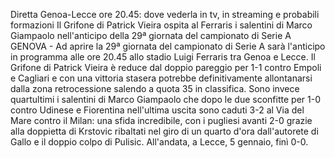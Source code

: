 
Diretta Genoa-Lecce ore 20.45: dove vederla in tv, in streaming e probabili formazioni
Il Grifone di Patrick Vieira ospita al Ferraris i salentini di Marco Giampaolo nell'anticipo della 29ª giornata del campionato di Serie A
GENOVA - Ad aprire la 29ª giornata del campionato di Serie A sarà l'anticipo in programma alle ore 20.45 allo stadio Luigi Ferraris tra Genoa e Lecce. Il Grifone di Patrick Vieira è reduce dal doppio pareggio per 1-1 contro Empoli e Cagliari e con una vittoria stasera potrebbe definitivamente allontanarsi dalla zona retrocessione salendo a quota 35 in classifica. Sono invece quartultimi i salentini di Marco Giampaolo che dopo le due sconfitte per 1-0 contro Udinese e Fiorentina nell'ultima uscita sono caduti 3-2 al Via del Mare contro il Milan: una sfida incredibile, con i pugliesi avanti 2-0 grazie alla doppietta di Krstovic ribaltati nel giro di un quarto d'ora dall'autorete di Gallo e il doppio colpo di Pulisic. All'andata, a Lecce, 5 gennaio, finì 0-0.

